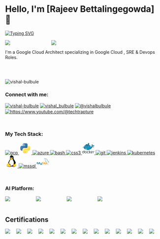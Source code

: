 <!-- ![Header Image](link-to-your-image) -->
# Hello, I'm [Rajeev Bettalingegowda] 👋


[![Typing SVG](https://readme-typing-svg.herokuapp.com?font=Fira+Code&weight=600&pause=1000&color=0C099A&width=435&lines=I'm+Cloud+Architect+;and+Google+Champion+Innovator+%F0%9F%9A%80)](https://git.io/typing-svg)

<div style="display: flex; flex-wrap: nowrap; overflow-x: auto;">
    <img src="https://storage.googleapis.com/bkt-static-content/badge-modern-architecture.png" width="150">
    <img src="https://storage.googleapis.com/bkt-static-content/devlib-badge.png" width="200">
</div>

I'm a Google Cloud Architect specializing in Google Cloud , SRE & Devops Roles.

<br>
<br>
<p align="left"> <img src="https://komarev.com/ghpvc/?username=vishal-bulbule&label=Profile%20views&color=0e75b6&style=flat" alt="vishal-bulbule" /> </p>

<h3 align="left">Connect with me:</h3>
<p align="left">
<a href="https://linkedin.com/in/vishal-bulbule" target="blank"><img align="center" src="https://raw.githubusercontent.com/rahuldkjain/github-profile-readme-generator/master/src/images/icons/Social/linked-in-alt.svg" alt="vishal-bulbule" height="30" width="40" /></a>
<a href="https://instagram.com/vishal_bulbule" target="blank"><img align="center" src="https://raw.githubusercontent.com/rahuldkjain/github-profile-readme-generator/master/src/images/icons/Social/instagram.svg" alt="vishal_bulbule" height="30" width="40" /></a>
<a href="https://medium.com/@vishalbulbule" target="blank"><img align="center" src="https://raw.githubusercontent.com/rahuldkjain/github-profile-readme-generator/master/src/images/icons/Social/medium.svg" alt="@vishalbulbule" height="30" width="40" /></a>
<a href="https://www.youtube.com/channel/UCMNZFAhQSB314E_MG3IbTXQ?sub_confirmation=1" target="blank"><img align="center" src="https://raw.githubusercontent.com/rahuldkjain/github-profile-readme-generator/master/src/images/icons/Social/youtube.svg" alt="https://www.youtube.com/@techtrapture" height="30" width="40" /></a>
</p>
<br>
<h3 align="left">My Tech Stack:</h3>
<p align="left"><a href="https://cloud.google.com" target="_blank" rel="noreferrer"> <img src="https://www.vectorlogo.zone/logos/google_cloud/google_cloud-icon.svg" alt="gcp" width="40" height="40"/> </a><a href="https://www.python.org" target="_blank" rel="noreferrer"> <img src="https://raw.githubusercontent.com/devicons/devicon/master/icons/python/python-original.svg" alt="python" width="40" height="40"/> </a> <a href="https://storage.googleapis.com/bkt-static-content/terraform.png" target="_blank" rel="noreferrer"> <img src="https://storage.googleapis.com/bkt-static-content/terraform.png" alt="azure" width="40" height="40"/> </a> <a href="https://www.gnu.org/software/bash/" target="_blank" rel="noreferrer"> <img src="https://www.vectorlogo.zone/logos/gnu_bash/gnu_bash-icon.svg" alt="bash" width="40" height="40"/> </a> <a href="gs://bkt-static-content/sql.png" target="_blank" rel="noreferrer"> <img src="https://storage.googleapis.com/bkt-static-content/sql.png" alt="css3" width="40" height="40"/> </a> <a href="https://www.docker.com/" target="_blank" rel="noreferrer"> <img src="https://raw.githubusercontent.com/devicons/devicon/master/icons/docker/docker-original-wordmark.svg" alt="docker" width="40" height="40"/> </a>  <a href="https://git-scm.com/" target="_blank" rel="noreferrer"> <img src="https://www.vectorlogo.zone/logos/git-scm/git-scm-icon.svg" alt="git" width="40" height="40"/> </a>  </a> <a href="https://www.jenkins.io" target="_blank" rel="noreferrer"> <img src="https://www.vectorlogo.zone/logos/jenkins/jenkins-icon.svg" alt="jenkins" width="40" height="40"/> </a> <a href="https://kubernetes.io" target="_blank" rel="noreferrer"> <img src="https://www.vectorlogo.zone/logos/kubernetes/kubernetes-icon.svg" alt="kubernetes" width="40" height="40"/> </a> <a href="https://www.linux.org/" target="_blank" rel="noreferrer"> <img src="https://raw.githubusercontent.com/devicons/devicon/master/icons/linux/linux-original.svg" alt="linux" width="40" height="40"/> </a> <a href="https://www.microsoft.com/en-us/sql-server" target="_blank" rel="noreferrer"> <img src="https://www.svgrepo.com/show/303229/microsoft-sql-server-logo.svg" alt="mssql" width="40" height="40"/> </a> <a href="https://www.mysql.com/" target="_blank" rel="noreferrer"> <img src="https://raw.githubusercontent.com/devicons/devicon/master/icons/mysql/mysql-original-wordmark.svg" alt="mysql" width="40" height="40"/> </a>  </p>
<br>
<h3 align="left">AI Platform:</h3>
<div style="display: flex; flex-wrap: nowrap; overflow-x: auto;">
    <img src="https://storage.googleapis.com/bkt-static-content/openai.png" width="100">
    <img src="https://storage.googleapis.com/bkt-static-content/bard.png" width="100">
	<img src="https://storage.googleapis.com/bkt-static-content/duetai.png" width="100">
		<img src="https://storage.googleapis.com/bkt-static-content/gemini.png" width="100">
</div>
<br>

## Certifications
<div style="display: flex; flex-wrap: nowrap; overflow-x: auto;">
    <img src="https://api.accredible.com/v1/frontend/credential_website_embed_image/badge/70339108" width="100">
    <img src="https://api.accredible.com/v1/frontend/credential_website_embed_image/badge/45954152" width="100">
    <img src="https://api.accredible.com/v1/frontend/credential_website_embed_image/badge/46779103" width="100">
    <img src="https://api.accredible.com/v1/frontend/credential_website_embed_image/badge/48086053" width="100">
    <img src="https://api.accredible.com/v1/frontend/credential_website_embed_image/badge/55773486" width="100">
    <img src="https://api.accredible.com/v1/frontend/credential_website_embed_image/badge/65213911" width="100">
    <img src="https://api.accredible.com/v1/frontend/credential_website_embed_image/badge/66478551" width="100">
    <img src="https://api.accredible.com/v1/frontend/credential_website_embed_image/badge/70660693" width="100">
    <img src="https://api.accredible.com/v1/frontend/credential_website_embed_image/badge/73412563" width="100">
    <img src="https://api.accredible.com/v1/frontend/credential_website_embed_image/badge/75892318" width="100">
    <img src="https://api.accredible.com/v1/frontend/credential_website_embed_image/badge/78740854" width="100">
    <img src="https://storage.googleapis.com/bkt-static-content/microsoft-certified-azure-fundamentals.png" width="100">
    <img src="https://storage.googleapis.com/bkt-static-content/hashicorp-certified-terraform-associate-002.png" width="100">
    <img src="https://storage.googleapis.com/bkt-static-content/aws-certified-solutions-architect-associate.png" width="100">


 
</div>
<br>



<meta name="google-site-verification" content="Wnq1_CIje1PNiYPnssPg8_eQdAyOsDXWJiZ-Lwpxrks" />
